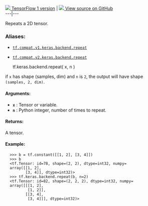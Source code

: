 [ ![](https://tensorflow.google.cn/images/tf_logo_32px.png) TensorFlow 1
version](/versions/r1.15/api_docs/python/tf/keras/backend/repeat) |  [
![](https://tensorflow.google.cn/images/GitHub-Mark-32px.png) View source on
GitHub
](https://github.com/tensorflow/tensorflow/blob/r2.0/tensorflow/python/keras/backend.py#L2927-L2959)  
---|---  
  
Repeats a 2D tensor.

### Aliases:

  * [`tf.compat.v1.keras.backend.repeat`](/api_docs/python/tf/keras/backend/repeat)
  * [`tf.compat.v2.keras.backend.repeat`](/api_docs/python/tf/keras/backend/repeat)

    
    
    tf.keras.backend.repeat(
        x,
        n
    )
    

if `x` has shape (samples, dim) and `n` is `2`, the output will have shape
`(samples, 2, dim)`.

#### Arguments:

  * **`x`** : Tensor or variable.
  * **`n`** : Python integer, number of times to repeat.

#### Returns:

A tensor.

#### Example:

    
    
      >>> b = tf.constant([[1, 2], [3, 4]])
      >>> b
      <tf.Tensor: id=78, shape=(2, 2), dtype=int32, numpy=
      array([[1, 2],
             [3, 4]], dtype=int32)>
      >>> tf.keras.backend.repeat(b, n=2)
      <tf.Tensor: id=82, shape=(2, 2, 2), dtype=int32, numpy=
      array([[[1, 2],
              [1, 2]],
             [[3, 4],
              [3, 4]]], dtype=int32)>
    


